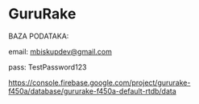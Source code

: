 # GuruRake


BAZA PODATAKA:

email: mbiskupdev@gmail.com

pass: TestPassword123

https://console.firebase.google.com/project/gururake-f450a/database/gururake-f450a-default-rtdb/data
